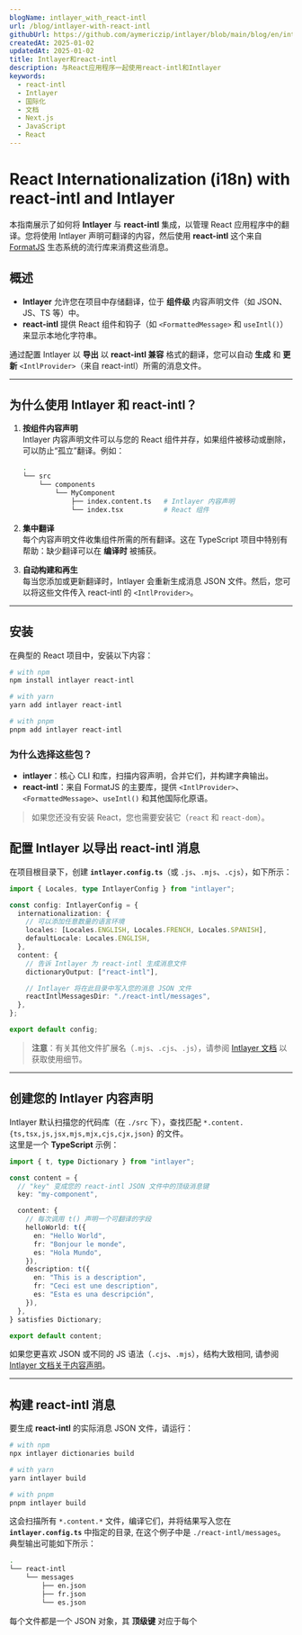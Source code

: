 ```yaml
---
blogName: intlayer_with_react-intl
url: /blog/intlayer-with-react-intl
githubUrl: https://github.com/aymericzip/intlayer/blob/main/blog/en/intlayer_with_react-intl.md
createdAt: 2025-01-02
updatedAt: 2025-01-02
title: Intlayer和react-intl
description: 与React应用程序一起使用react-intl和Intlayer
keywords:
  - react-intl
  - Intlayer
  - 国际化
  - 文档
  - Next.js
  - JavaScript
  - React
---
```


# React Internationalization (i18n) with **react-intl** and Intlayer

本指南展示了如何将 **Intlayer** 与 **react-intl** 集成，以管理 React 应用程序中的翻译。您将使用 Intlayer 声明可翻译的内容，然后使用 **react-intl** 这个来自 [FormatJS](https://formatjs.io/docs/react-intl) 生态系统的流行库来消费这些消息。

## 概述

- **Intlayer** 允许您在项目中存储翻译，位于 **组件级** 内容声明文件（如 JSON、JS、TS 等）中。
- **react-intl** 提供 React 组件和钩子（如 `<FormattedMessage>` 和 `useIntl()`）来显示本地化字符串。

通过配置 Intlayer 以 **导出** 以 **react-intl 兼容** 格式的翻译，您可以自动 **生成** 和 **更新** `<IntlProvider>`（来自 react-intl）所需的消息文件。

---

## 为什么使用 Intlayer 和 react-intl？

1. **按组件内容声明**  
   Intlayer 内容声明文件可以与您的 React 组件并存，如果组件被移动或删除，可以防止“孤立”翻译。例如：

   ```bash
   .
   └── src
       └── components
           └── MyComponent
               ├── index.content.ts   # Intlayer 内容声明
               └── index.tsx          # React 组件
   ```

2. **集中翻译**  
   每个内容声明文件收集组件所需的所有翻译。这在 TypeScript 项目中特别有帮助：缺少翻译可以在 **编译时** 被捕获。

3. **自动构建和再生**  
   每当您添加或更新翻译时，Intlayer 会重新生成消息 JSON 文件。然后，您可以将这些文件传入 react-intl 的 `<IntlProvider>`。

---

## 安装

在典型的 React 项目中，安装以下内容：

```bash
# with npm
npm install intlayer react-intl

# with yarn
yarn add intlayer react-intl

# with pnpm
pnpm add intlayer react-intl
```

### 为什么选择这些包？

- **intlayer**：核心 CLI 和库，扫描内容声明，合并它们，并构建字典输出。
- **react-intl**：来自 FormatJS 的主要库，提供 `<IntlProvider>`、`<FormattedMessage>`、`useIntl()` 和其他国际化原语。

> 如果您还没有安装 React，您也需要安装它（`react` 和 `react-dom`）。

## 配置 Intlayer 以导出 react-intl 消息

在项目根目录下，创建 **`intlayer.config.ts`**（或 `.js`、`.mjs`、`.cjs`），如下所示：

```typescript title="intlayer.config.ts"
import { Locales, type IntlayerConfig } from "intlayer";

const config: IntlayerConfig = {
  internationalization: {
    // 可以添加任意数量的语言环境
    locales: [Locales.ENGLISH, Locales.FRENCH, Locales.SPANISH],
    defaultLocale: Locales.ENGLISH,
  },
  content: {
    // 告诉 Intlayer 为 react-intl 生成消息文件
    dictionaryOutput: ["react-intl"],

    // Intlayer 将在此目录中写入您的消息 JSON 文件
    reactIntlMessagesDir: "./react-intl/messages",
  },
};

export default config;
```

> **注意**：有关其他文件扩展名（`.mjs`、`.cjs`、`.js`），请参阅 [Intlayer 文档](https://intlayer.org/en/doc/concept/configuration) 以获取使用细节。

---

## 创建您的 Intlayer 内容声明

Intlayer 默认扫描您的代码库（在 `./src` 下），查找匹配 `*.content.{ts,tsx,js,jsx,mjs,mjx,cjs,cjx,json}` 的文件。  
这里是一个 **TypeScript** 示例：

```typescript title="src/components/MyComponent/index.content.ts"
import { t, type Dictionary } from "intlayer";

const content = {
  // "key" 变成您的 react-intl JSON 文件中的顶级消息键
  key: "my-component",

  content: {
    // 每次调用 t() 声明一个可翻译的字段
    helloWorld: t({
      en: "Hello World",
      fr: "Bonjour le monde",
      es: "Hola Mundo",
    }),
    description: t({
      en: "This is a description",
      fr: "Ceci est une description",
      es: "Esta es una descripción",
    }),
  },
} satisfies Dictionary;

export default content;
```

如果您更喜欢 JSON 或不同的 JS 语法（`.cjs`、`.mjs`），结构大致相同, 请参阅 [Intlayer 文档关于内容声明](https://intlayer.org/en/doc/concept/content)。

---

## 构建 react-intl 消息

要生成 **react-intl** 的实际消息 JSON 文件，请运行：

```bash
# with npm
npx intlayer dictionaries build

# with yarn
yarn intlayer build

# with pnpm
pnpm intlayer build
```

这会扫描所有 `*.content.*` 文件，编译它们，并将结果写入您在 **`intlayer.config.ts`** 中指定的目录, 在这个例子中是 `./react-intl/messages`。  
典型输出可能如下所示：

```bash
.
└── react-intl
    └── messages
        ├── en.json
        ├── fr.json
        └── es.json
```

每个文件都是一个 JSON 对象，其 **顶级键** 对应于每个
